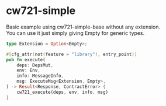 # cw721-simple

Basic example using cw721-simple-base without any extension. <br>
You can use it just simply giving Empty for generic types.

```rust
type Extension = Option<Empty>;
```

```rust
#[cfg_attr(not(feature = "library"), entry_point)]
pub fn execute(
    deps: DepsMut,
    env: Env,
    info: MessageInfo,
    msg: ExecuteMsg<Extension, Empty>,
) -> Result<Response, ContractError> {
    cw721_execute(deps, env, info, msg)
}
```